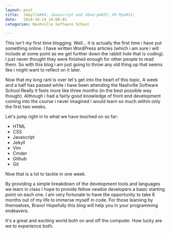 ```yaml
---
layout: post
title:  Jekyll&#44; Javascript and JQuery&#33; Oh My&#33;
date:   2014-10-14 14:00:45
categories: Nashville Software School

---
```


This isn't my first time blogging. Well&#46;&#46;&#46; it is actually the first time i have put something online. I have written WordPress articles (which i am sure i will include at some point as we get further down the rabbit hole that is coding). I just never thought they were finished enough for other people to read them. So with this blog i am just going to throw any old thing up that seems like i might want to reflect on it later. 

Now that my long rant is over let's get into the heart of this topic. A week and a half has passed while i have been attending the Nashville Software School.Really it feels more like three months (in the best possible way though). Although i had a fairly good knowledge of front end development coming into the course i never imagined i would learn so much within only the first two weeks. 

Let's jump right in to what we have touched on so far: <br />
- HTML <br />
- CSS <br />
- Javascript <br />
- Jekyll <br />
- Vim <br />
- Cmder <br />
- Github <br />
- Git <br />

Now that is a lot to tackle in one week.

By providing a simple breakdown of the development tools and languages we learn in class i hope to provide fellow newbie developers a basic starting point on each one. I am very fortunate to have the opportunity to take 6 months out of my life to immerse myself in code. For those learning by themselves&#44; Bravo! Hopefully this blog will help you in your programming endeavers. 

It's a great and exciting world both on and off the computer. How lucky are we to experience both.   
